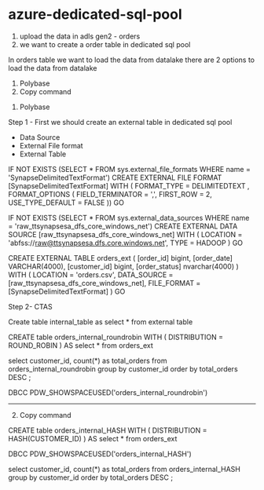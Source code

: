 # azure-dedicated-sql-pool

1. upload the data in adls gen2 - orders
2. we want to create a order table in dedicated sql pool

In orders table we want to load the data from datalake
there are 2 options to load the data from datalake 
1. Polybase
2. Copy command


1) Polybase

Step 1 - 
First we should create an external table in dedicated sql pool 
- Data Source
- External File format
- External Table

IF NOT EXISTS (SELECT * FROM sys.external_file_formats WHERE name =
    'SynapseDelimitedTextFormat')
        CREATE EXTERNAL FILE FORMAT [SynapseDelimitedTextFormat]
        WITH ( FORMAT_TYPE = DELIMITEDTEXT ,
        FORMAT_OPTIONS (
        FIELD_TERMINATOR = ',',
        FIRST_ROW = 2,
        USE_TYPE_DEFAULT = FALSE
))
GO

IF NOT EXISTS (SELECT * FROM sys.external_data_sources WHERE name =
  'raw_ttsynapsesa_dfs_core_windows_net')
    CREATE EXTERNAL DATA SOURCE [raw_ttsynapsesa_dfs_core_windows_net]
    WITH (
    LOCATION = 'abfss://raw@ttsynapsesa.dfs.core.windows.net',
    TYPE = HADOOP
  )
GO

CREATE EXTERNAL TABLE orders_ext (
  [order_id] bigint,
  [order_date] VARCHAR(4000),
  [customer_id] bigint,
  [order_status] nvarchar(4000)
)
WITH (
  LOCATION = 'orders.csv',
  DATA_SOURCE = [raw_ttsynapsesa_dfs_core_windows_net],
  FILE_FORMAT = [SynapseDelimitedTextFormat]
)
GO

Step 2-
CTAS

Create table internal_table as 
select * from external table

CREATE table orders_internal_roundrobin
WITH
(
DISTRIBUTION = ROUND_ROBIN
)
AS
select * from orders_ext

select customer_id, count(*) as total_orders from orders_internal_roundrobin group by
customer_id order by total_orders DESC ;

DBCC PDW_SHOWSPACEUSED('orders_internal_roundrobin')

-----------------------

2) Copy command

CREATE table orders_internal_HASH
  WITH
    (
    DISTRIBUTION = HASH(CUSTOMER_ID)
    )
AS
  select * from orders_ext

DBCC PDW_SHOWSPACEUSED('orders_internal_HASH')

select customer_id, count(*) as total_orders from orders_internal_HASH group by
customer_id order by total_orders DESC ;
